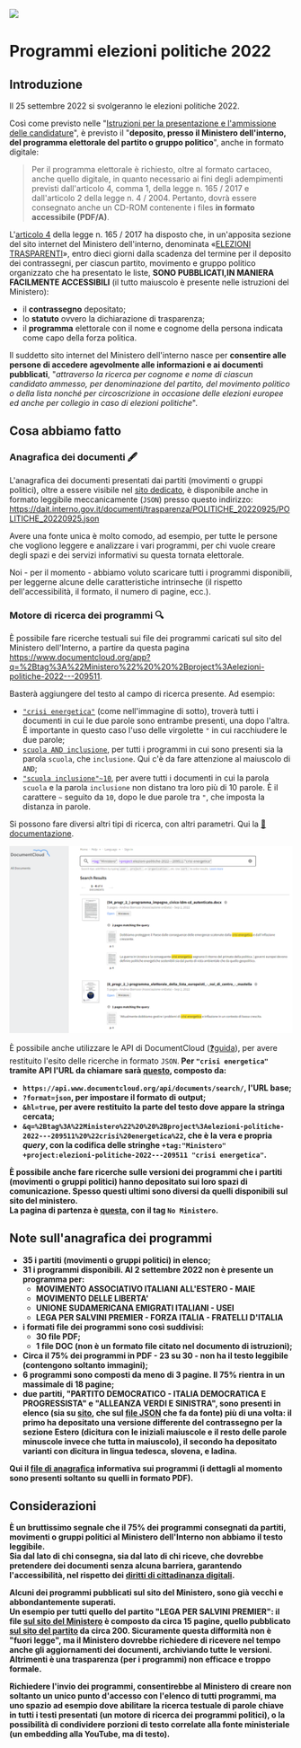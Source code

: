 <a href="https://www.datibenecomune.it/"><img src="https://img.shields.io/badge/%F0%9F%99%8F-%23datiBeneComune-%23cc3232"/></a>

# Programmi elezioni politiche 2022

## Introduzione

Il 25 settembre 2022 si svolgeranno le elezioni politiche 2022.

Così come previsto nelle "[Istruzioni per la presentazione e l'ammissione delle candidature](https://dait.interno.gov.it/documenti/pubb_01_politiche_ed.2022.pdf)", è previsto il  "**deposito, presso il Ministero dell'interno, del programma elettorale del partito o gruppo politico**", anche in formato digitale:

> Per il programma elettorale è richiesto, oltre al formato cartaceo, anche quello digitale, in quanto necessario ai fini degli adempimenti previsti dall'articolo 4, comma 1, della legge n. 165 / 2017 e dall'articolo 2 della legge n. 4 / 2004. Pertanto, dovrà essere consegnato anche un CD-ROM contenente i files **in formato accessibile (PDF/A)**.

L'[articolo 4](https://www.normattiva.it/uri-res/N2Ls?urn:nir:stato:legge:2017-11-03;165~art4) della legge n. 165 / 2017 ha disposto che, in un'apposita sezione del sito internet del Ministero dell'interno, denominata «[ELEZIONI TRASPARENTI](https://dait.interno.gov.it/elezioni/trasparenza/elezioni-politiche-2022)», entro dieci giorni dalla scadenza del termine per il deposito dei contrassegni, per ciascun partito, movimento e gruppo politico organizzato che ha presentato le liste, **SONO PUBBLICATI,IN MANIERA FACILMENTE ACCESSIBILI** (il tutto maiuscolo è presente nelle istruzioni del Ministero):

- il **contrassegno** depositato;
- lo **statuto** ovvero la dichiarazione di trasparenza;
- il **programma** elettorale con il nome e cognome della persona indicata come capo della forza politica.

 Il suddetto sito internet del Ministero dell'interno nasce per **consentire alle persone di accedere agevolmente alle informazioni e ai documenti pubblicati**, "*attraverso la ricerca per cognome e nome di ciascun candidato ammesso, per denominazione del partito, del movimento politico o della lista nonché per circoscrizione in occasione delle elezioni europee ed anche per collegio in caso di elezioni politiche*".

## Cosa abbiamo fatto

### Anagrafica dei documenti 🖋️

L'anagrafica dei documenti presentati dai partiti (movimenti o gruppi politici), oltre a essere visibile nel [sito dedicato](https://dait.interno.gov.it/elezioni/trasparenza/elezioni-politiche-2022), è disponibile anche in formato leggibile meccanicamente (`JSON`) presso questo indirizzo:<br>
<https://dait.interno.gov.it/documenti/trasparenza/POLITICHE_20220925/POLITICHE_20220925.json>

Avere una fonte unica è molto comodo, ad esempio, per tutte le persone che vogliono leggere e analizzare i vari programmi, per chi vuole creare degli spazi e dei servizi informativi su questa tornata elettorale.

Noi - per il momento - abbiamo voluto scaricare tutti i programmi disponibili, per leggerne alcune delle caratteristiche intrinseche (il rispetto dell'accessibilità, il formato, il numero di pagine, ecc.).

### Motore di ricerca dei programmi 🔍

È possibile fare ricerche testuali sui file dei programmi caricati sul sito del Ministero dell'Interno, a partire da questa pagina
<https://www.documentcloud.org/app?q=%2Btag%3A%22Ministero%22%20%20%2Bproject%3Aelezioni-politiche-2022---209511>.

Basterà aggiungere del testo al campo di ricerca presente. Ad esempio:

- [`"crisi energetica"`](https://www.documentcloud.org/app?q=%2Btag%3A%22Ministero%22%20%20%2Bproject%3Aelezioni-politiche-2022---209511%20%22crisi%20energetica%22) (come nell'immagine di sotto), troverà tutti i documenti in cui le due parole sono entrambe presenti, una dopo l'altra. È importante in questo caso l'uso delle virgolette `"` in cui racchiudere le due parole;
- [`scuola AND inclusione`](https://www.documentcloud.org/app?q=%2Btag%3A%22Ministero%22%20%20%2Bproject%3Aelezioni-politiche-2022---209511%20scuola%20AND%20inclusione), per tutti i programmi in cui sono presenti sia la parola `scuola`, che `inclusione`. Qui c'è da fare attenzione al maiuscolo di `AND`;
- [`"scuola inclusione"~10`](https://www.documentcloud.org/app?q=%2Btag%3A%22Ministero%22%20%20%2Bproject%3Aelezioni-politiche-2022---209511%20%22scuola%20inclusione%22~10), per avere tutti i documenti in cui la parola `scuola` e la parola `inclusione` non distano tra loro più di 10 parole. È il carattere `~` seguito da `10`, dopo le due parole tra `"`, che imposta la distanza in parole.

Si possono fare diversi altri tipi di ricerca, con altri parametri. Qui la [📖documentazione](https://www.documentcloud.org/help/search).

[![](imgs/document-cloud.png)](https://www.documentcloud.org/app?q=%2Btag%3A%22Ministero%22%20%20%2Bproject%3Aelezioni-politiche-2022---209511)

È possibile anche utilizzare le API di DocumentCloud ([❓guida](https://www.documentcloud.org/help/api)), per avere restituito l'esito delle ricerche in formato `JSON`.<b>
Per `"crisi energetica"` tramite API l'URL da chiamare sarà [questo](https://api.www.documentcloud.org/api/documents/search/?format=json&hl=true&q=%2Btag%3A%22Ministero%22%20%20%2Bproject%3Aelezioni-politiche-2022---209511%20%22crisi%20energetica%22), composto da:

- `https://api.www.documentcloud.org/api/documents/search/`, l'URL base;
- `?format=json`, per impostare il formato di output;
- `&hl=true`, per avere restituito la parte del testo dove appare la stringa cercata;
- `&q=%2Btag%3A%22Ministero%22%20%20%2Bproject%3Aelezioni-politiche-2022---209511%20%22crisi%20energetica%22`, che è la vera e propria *query*, con la codifica delle stringhe `+tag:"Ministero"  +project:elezioni-politiche-2022---209511 "crisi energetica"`.

È possibile anche fare ricerche sulle versioni dei programmi che i partiti (movimenti o gruppi politici) hanno depositato sui loro spazi di comunicazione. Spesso questi ultimi sono diversi da quelli disponibili sul sito del ministero.<br>
La pagina di partenza è [questa](https://www.documentcloud.org/app?q=%2Btag%3A%22No+Ministero%22++%2Bproject%3Aelezioni-politiche-2022---209511+), con il tag `No Ministero`.

## Note sull'anagrafica dei programmi

- **35** i **partiti** (movimenti o gruppi politici) in elenco;
- **31** i **programmi** disponibili. Al 2 settembre 2022 non è presente un programma per:
  - MOVIMENTO ASSOCIATIVO ITALIANI ALL'ESTERO - MAIE
  - MOVIMENTO DELLE LIBERTA'
  - UNIONE SUDAMERICANA EMIGRATI ITALIANI - USEI
  - LEGA PER SALVINI PREMIER - FORZA ITALIA - FRATELLI D'ITALIA
- i **formati file** dei programmi sono così suddivisi:
  - **30** file **PDF**;
  - **1** file **DOC** (non è un formato file citato nel documento di istruzioni);
- Circa il **75% dei programmi in PDF** - 23 su 30 - **non ha il testo leggibile** (contengono soltanto immagini);
- **6 programmi** sono composti da **meno di 3 pagine**. Il 75% rientra in un massimale di 18 pagine;
- due partiti, "PARTITO DEMOCRATICO - ITALIA DEMOCRATICA E PROGRESSISTA" e "ALLEANZA VERDI E SINISTRA", sono presenti in elenco (sia su [sito](https://dait.interno.gov.it/elezioni/trasparenza/elezioni-politiche-2022), che sul [file JSON](https://dait.interno.gov.it/documenti/trasparenza/POLITICHE_20220925/POLITICHE_20220925.json) che fa da fonte) più di una volta: il primo ha depositato una versione differente del contrassegno per la sezione Estero (dicitura con le iniziali maiuscole e il resto delle parole minuscole invece che tutta in maiuscolo), il secondo ha depositato varianti con dicitura in lingua tedesca, slovena, e ladina.

Qui il [file di anagrafica](processing/anagrafica.csv) informativa sui programmi (i dettagli al momento sono presenti soltanto su quelli in formato PDF).

## Considerazioni

È un bruttissimo segnale che il **75% dei programmi** consegnati da partiti, movimenti o gruppi politici al Ministero dell'Interno non abbiamo **il testo leggibile**.<br>
Sia dal lato di chi consegna, sia dal lato di chi riceve, che dovrebbe pretendere dei documenti senza alcuna barriera, garantendo l'**accessibilità**, nel rispetto dei [diritti di cittadinanza digitali](https://ondata.github.io/guida-diritti-cittadinanza-digitali/parte-seconda/accessibilita/).

**Alcuni** dei **programmi** pubblicati sul sito del Ministero, **sono già vecchi** e **abbondantemente superati**.<br>Un esempio per tutti quello del partito "LEGA PER SALVINI PREMIER": il file [sul sito del Ministero](https://dait.interno.gov.it/documenti/trasparenza/POLITICHE_20220925/Documenti/9/(9_progr_2_)-lega_per_salvini_premier.programma.pdf) è composto da **circa 15 pagine**, quello pubblicato [sul sito del partito](https://static.legaonline.it/files/Programma_Lega_2022.pdf) da **circa 200**.
Sicuramente questa difformità non è "fuori legge", ma il Ministero dovrebbe richiedere di ricevere nel tempo anche gli aggiornamenti dei documenti, archiviando tutte le versioni. Altrimenti è una trasparenza (per i programmi) non efficace e troppo formale.

Richiedere l'invio dei programmi, consentirebbe al Ministero di creare non soltanto un unico punto d'accesso con l'elenco di tutti programmi, ma uno spazio ad esempio dove **abilitare la ricerca testuale di parole chiave in tutti i testi presentati** (un motore di ricerca dei programmi politici), o la possibilità di condividere porzioni di testo correlate alla fonte ministeriale (un embedding alla YouTube, ma di testo).
